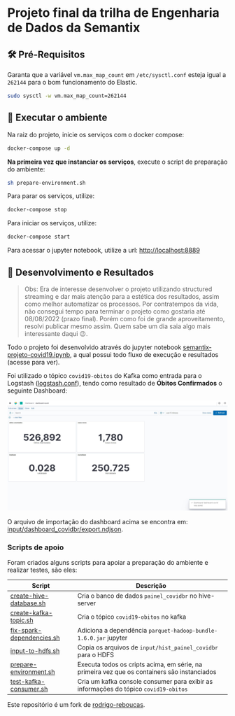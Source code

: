 # Projeto final da trilha de Engenharia de Dados da Semantix

## 🛠️ Pré-Requisitos

Garanta que a variável `vm.max_map_count` em `/etc/sysctl.conf` esteja igual a `262144` para o bom funcionamento do Elastic.
```bash
sudo sysctl -w vm.max_map_count=262144
```

## 🚀 Executar o ambiente
Na raiz do projeto, inicie os serviços com o docker compose:
```bash
docker-compose up -d
```

**Na primeira vez que instanciar os serviços**, execute o script de preparação do ambiente:
```bash
sh prepare-environment.sh
```

Para parar os serviços, utilize:
```bash
docker-compose stop
```

Para iniciar os serviços, utilize:
```bash
docker-compose start
```

Para acessar o jupyter notebook, utilize a url: [http://localhost:8889](http://localhost:8889)

## 🦄 Desenvolvimento e Resultados
>Obs: Era de interesse desenvolver o projeto utilizando structured streaming e dar mais atenção para a estética dos resultados, assim como melhor automatizar os processos. Por contratempos da vida, não consegui tempo para terminar o projeto como gostaria até 08/08/2022 (prazo final). Porém como foi de grande aproveitamento, resolvi publicar mesmo assim. Quem sabe um dia saia algo mais interessante daqui :wink:.

Todo o projeto foi desenvolvido através do jupyter notebook [semantix-projeto-covid19.ipynb](data/notebooks/semantix-projeto-covid19.ipynb), a qual possui todo fluxo de execução e resultados (acesse para ver).

Foi utilizado o tópico `covid19-obitos` do Kafka como entrada para o Logstash ([logstash.conf](pipeline/logstash.conf)), tendo como resultado de **Óbitos Confirmados** o seguinte Dashboard:

![Dashboard no Kibana](images/dashboard-kibana.jpg)

O arquivo de importação do dashboard acima se encontra em: [input/dashboard_covidbr/export.ndjson](input/dashboard_covidbr/export.ndjson).

### Scripts de apoio
Foram criados alguns scripts para apoiar a preparação do ambiente e realizar testes, são eles:

|Script|Descrição|
|---|---|
|[create-hive-database.sh](scripts/create-hive-database.sh)|Cria o banco de dados `painel_covidbr` no hive-server|
|[create-kafka-topic.sh](scripts/create-kafka-topic.sh)|Cria o tópico `covid19-obitos` no kafka|
|[fix-spark-dependencies.sh](scripts/fix-spark-dependencies.sh)|Adiciona a dependência `parquet-hadoop-bundle-1.6.0.jar` jupyter|
|[input-to-hdfs.sh](scripts/input-to-hdfs.sh)|Copia os arquivos de `input/hist_painel_covidbr` para o HDFS|
|[prepare-environment.sh](prepare-environment.sh)|Executa todos os cripts acima, em série, na primeira vez que os containers são instanciados|
|[test-kafka-consumer.sh](scripts/test-kafka-consumer.sh)|Cria um kafka console consumer para exibir as informações do tópico `covid19-obitos`|

Este repositório é um fork de [rodrigo-reboucas](https://github.com/rodrigo-reboucas/docker-bigdata).
